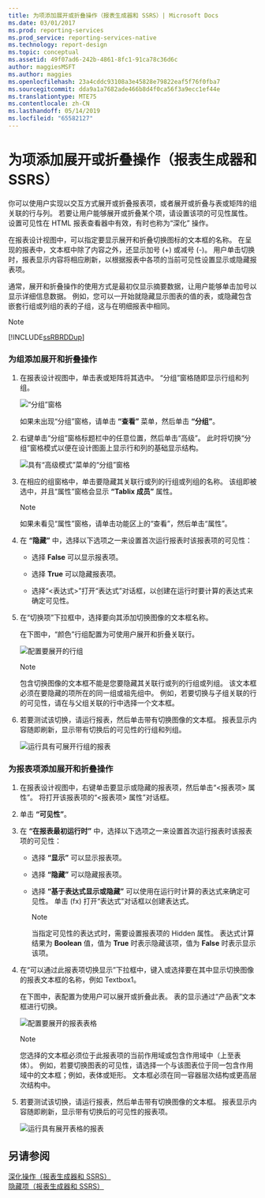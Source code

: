 ```yaml
---
title: 为项添加展开或折叠操作（报表生成器和 SSRS）| Microsoft Docs
ms.date: 03/01/2017
ms.prod: reporting-services
ms.prod_service: reporting-services-native
ms.technology: report-design
ms.topic: conceptual
ms.assetid: 49f07ad6-242b-4861-8fc1-91ca78c36d6c
author: maggiesMSFT
ms.author: maggies
ms.openlocfilehash: 23a4cddc93108a3e45828e79822eaf5f76f0fba7
ms.sourcegitcommit: dda9a1a7682ade466b8d4f0ca56f3a9ecc1ef44e
ms.translationtype: MTE75
ms.contentlocale: zh-CN
ms.lasthandoff: 05/14/2019
ms.locfileid: "65582127"
---
```

# <a name="add-an-expand-or-collapse-action-to-an-item-report-builder-and-ssrs"></a>为项添加展开或折叠操作（报表生成器和 SSRS）
  你可以使用户实现以交互方式展开或折叠报表项，或者展开或折叠与表或矩阵的组关联的行与列。 若要让用户能够展开或折叠某个项，请设置该项的可见性属性。 设置可见性在 HTML 报表查看器中有效，有时也称为“深化”  操作。  
  
 在报表设计视图中，可以指定要显示展开和折叠切换图标的文本框的名称。 在呈现的报表中，文本框中除了内容之外，还显示加号 (+) 或减号 (-)。 用户单击切换时，报表显示内容将相应刷新，以根据报表中各项的当前可见性设置显示或隐藏报表项。  
  
 通常，展开和折叠操作的使用方式是最初仅显示摘要数据，让用户能够单击加号以显示详细信息数据。 例如，您可以一开始就隐藏显示图表的值的表，或隐藏包含嵌套行组或列组的表的子组，这与在明细报表中相同。  
  
> [!NOTE]  
>  [!INCLUDE[ssRBRDDup](../../includes/ssrbrddup-md.md)]  
  
### <a name="to-add-expand-and-collapse-action-to-a-group"></a>为组添加展开和折叠操作  
  
1.  在报表设计视图中，单击表或矩阵将其选中。 “分组”窗格随即显示行组和列组。  
  
     ![“分组”窗格](../../reporting-services/report-design/media/groupingpane.png "Grouping Pane")  
  
     如果未出现“分组”窗格，请单击 **“查看”** 菜单，然后单击 **“分组”**。  
  
2.  右键单击“分组”窗格标题栏中的任意位置，然后单击“高级”。 此时将切换“分组”窗格模式以便在设计图面上显示行和列的基础显示结构。  
  
     ![具有“高级模式”菜单的“分组”窗格](../../reporting-services/report-design/media/groupingpane-advancedmode.png "Grouping Pane with Advanced Mode menu")  
  
3.  在相应的组窗格中，单击要隐藏其关联行或列的行组或列组的名称。 该组即被选中，并且“属性”窗格会显示 **“Tablix 成员”** 属性。  
  
    > [!NOTE]  
    >  如果未看见“属性”窗格，请单击功能区上的“查看”，然后单击“属性”。  
  
4.  在 **“隐藏”** 中，选择以下选项之一来设置首次运行报表时该报表项的可见性：  
  
    -   选择 **False** 可以显示报表项。  
  
    -   选择 **True** 可以隐藏报表项。  
  
    -   选择“\<表达式>”打开“表达式”对话框，以创建在运行时要计算的表达式来确定可见性。  
  
5.  在“切换项”下拉框中，选择要向其添加切换图像的文本框名称。  
  
     在下图中，“颜色”行组配置为可使用户展开和折叠关联行。  
  
     ![配置要展开的行组](../../reporting-services/report-design/media/expandcollapse-confighiddentoggleitemwithnumbers.png "Configuring a row group to be expanded")  
  
    > [!NOTE]  
    >  包含切换图像的文本框不能是您要隐藏其关联行或列的行组或列组。 该文本框必须在要隐藏的项所在的同一组或祖先组中。 例如，若要切换与子组关联的行的可见性，请在与父组关联的行中选择一个文本框。  
  
6.  若要测试该切换，请运行报表，然后单击带有切换图像的文本框。 报表显示内容随即刷新，显示带有切换后的可见性的行组和列组。  
  
     ![运行具有可展开行组的报表](../../reporting-services/report-design/media/expandcollapse-runreport-rowgroup.png "Running report with expandable row group")  
  
### <a name="to-add-expand-and-collapse-action-to-a-report-item"></a>为报表项添加展开和折叠操作  
  
1.  在报表设计视图中，右键单击要显示或隐藏的报表项，然后单击“\<报表项> 属性”。 将打开该报表项的“\<报表项> 属性”对话框。  
  
2.  单击 **“可见性”**。  
  
3.  在 **“在报表最初运行时”** 中，选择以下选项之一来设置首次运行报表时该报表项的可见性：  
  
    -   选择 **“显示”** 可以显示报表项。  
  
    -   选择 **“隐藏”** 可以隐藏报表项。  
  
    -   选择 **“基于表达式显示或隐藏”** 可以使用在运行时计算的表达式来确定可见性。 单击 (fx) 打开“表达式”对话框以创建表达式。  
  
        > [!NOTE]  
        >  当指定可见性的表达式时，需要设置报表项的 Hidden 属性。 表达式计算结果为 **Boolean** 值，值为 **True** 时表示隐藏该项，值为 **False** 时表示显示该项。  
  
4.  在“可以通过此报表项切换显示”下拉框中，键入或选择要在其中显示切换图像的报表文本框的名称，例如 Textbox1。  
  
     在下图中，表配置为使用户可以展开或折叠此表。 表的显示通过“产品表”文本框进行切换。  
  
     ![配置要展开的报表表格](../../reporting-services/report-design/media/expandcollapse-reporttable.png "Configure a report table to be expanded")  
  
    > [!NOTE]  
    >  您选择的文本框必须位于此报表项的当前作用域或包含作用域中（上至表体）。 例如，若要切换图表的可见性，请选择一个与该图表位于同一包含作用域中的文本框；例如，表体或矩形。 文本框必须在同一容器层次结构或更高层次结构中。  
  
5.  若要测试该切换，请运行报表，然后单击带有切换图像的文本框。 报表显示内容随即刷新，显示带有切换后的可见性的报表项。  
  
     ![运行具有展开表格的报表](../../reporting-services/report-design/media/expandcollapse-runreport-reporttable.png "运行具有展开表格的报表")  
  
## <a name="see-also"></a>另请参阅  
 [深化操作（报表生成器和 SSRS）](../../reporting-services/report-design/drilldown-action-report-builder-and-ssrs.md)   
 [隐藏项（报表生成器和 SSRS）](../../reporting-services/report-builder/hide-an-item-report-builder-and-ssrs.md)  
  
  
